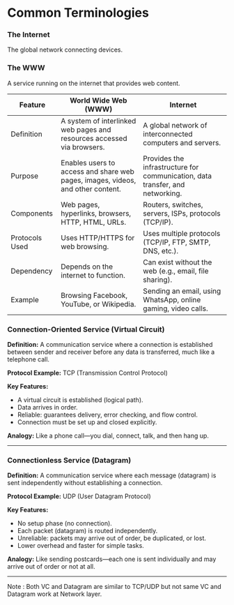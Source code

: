 # Common Terminologies

### The Internet

The global network connecting devices.

### The WWW

A service running on the internet that provides web content.

| Feature        | World Wide Web (WWW)                                                            | Internet                                                                      |
| -------------- | ------------------------------------------------------------------------------- | ----------------------------------------------------------------------------- |
| Definition     | A system of interlinked web pages and resources accessed via browsers.          | A global network of interconnected computers and servers.                     |
| Purpose        | Enables users to access and share web pages, images, videos, and other content. | Provides the infrastructure for communication, data transfer, and networking. |
| Components     | Web pages, hyperlinks, browsers, HTTP, HTML, URLs.                              | Routers, switches, servers, ISPs, protocols (TCP/IP).                         |
| Protocols Used | Uses HTTP/HTTPS for web browsing.                                               | Uses multiple protocols (TCP/IP, FTP, SMTP, DNS, etc.).                       |
| Dependency     | Depends on the internet to function.                                            | Can exist without the web (e.g., email, file sharing).                        |
| Example        | Browsing Facebook, YouTube, or Wikipedia.                                       | Sending an email, using WhatsApp, online gaming, video calls.                 |

### Connection-Oriented Service (Virtual Circuit)

**Definition:** A communication service where a connection is established between sender and receiver before any data is transferred, much like a telephone call.

**Protocol Example:** TCP (Transmission Control Protocol)

**Key Features:**

- A virtual circuit is established (logical path).
- Data arrives in order.
- Reliable: guarantees delivery, error checking, and flow control.
- Connection must be set up and closed explicitly.

**Analogy:** Like a phone call—you dial, connect, talk, and then hang up.

---

### Connectionless Service (Datagram)

**Definition:** A communication service where each message (datagram) is sent independently without establishing a connection.

**Protocol Example:** UDP (User Datagram Protocol)

**Key Features:**

- No setup phase (no connection).
- Each packet (datagram) is routed independently.
- Unreliable: packets may arrive out of order, be duplicated, or lost.
- Lower overhead and faster for simple tasks.

**Analogy:** Like sending postcards—each one is sent individually and may arrive out of order or not at all.

---

Note : Both VC and Datagram are similar to TCP/UDP but not same VC and Datagram work at Network layer.
